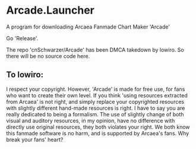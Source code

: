 # Arcade.Launcher
A program for downloading Arcaea Fanmade Chart Maker 'Arcade'

Go 'Release'.

The repo 'cnSchwarzer/Arcade' has been DMCA takedown by lowiro. So there will be no source code here.

## To lowiro:

I respect your copyright. However, 'Arcade' is made for free use, for fans who want to create their own level. If you think 'using resources extracted from Arcaea' is not right, and simply replace your copyrighted resources with slightly different hand-made resources is right. I have to say you are really dedicated to being a formalism. The use of slightly change of both visual and auditory resources, in my opinion, have no difference with directly use original resources, they both violates your right.
We both know this fanmade software is no harm, and is supported by Arcaea's fans. Why break your fans' heart?
